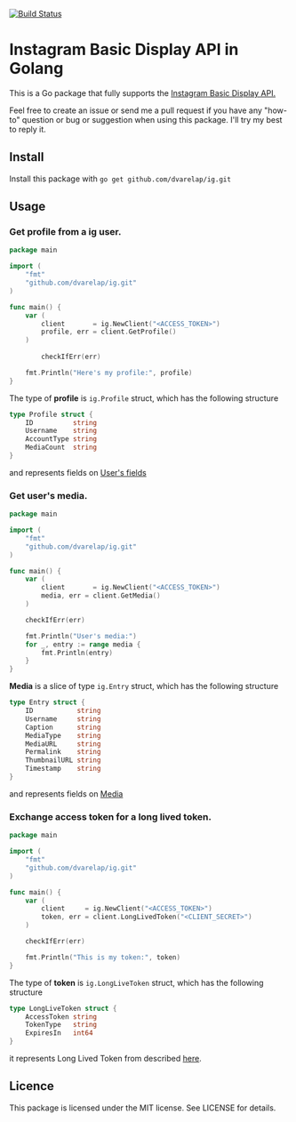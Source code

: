 [![Build Status](https://travis-ci.org/dvarelap/ig.svg?branch=master)](https://travis-ci.org/dvarelap/ig)

# Instagram Basic Display API in Golang

This is a Go package that fully supports the [Instagram Basic Display API.](https://developers.facebook.com/docs/instagram-basic-display-api/)

Feel free to create an issue or send me a pull request if you have any "how-to" question or bug or suggestion when using this package. I'll try my best to reply it.

## Install

Install this package with `go get github.com/dvarelap/ig.git`

## Usage

### Get profile from a ig user.

```go
package main

import (
	"fmt"
	"github.com/dvarelap/ig.git"
)

func main() {
	var (
		client       = ig.NewClient("<ACCESS_TOKEN>")
		profile, err = client.GetProfile()
	)
        
    	checkIfErr(err)

	fmt.Println("Here's my profile:", profile)
}
``` 

The type of **profile** is `ig.Profile` struct, which has the following structure

```go
type Profile struct {
	ID          string
	Username    string
	AccountType string
	MediaCount  string
}
```

and represents fields on [User's fields](https://developers.facebook.com/docs/instagram-basic-display-api/reference/user#fields)

### Get user's media.
```go
package main

import (
	"fmt"
	"github.com/dvarelap/ig.git"
)

func main() {
	var (
		client       = ig.NewClient("<ACCESS_TOKEN>")
		media, err = client.GetMedia()
	)

	checkIfErr(err)

	fmt.Println("User's media:")
	for _, entry := range media {
		fmt.Println(entry)
	}
}
```

**Media** is a slice of type `ig.Entry` struct,  which has the following structure
```go
type Entry struct {
	ID           string
	Username     string
	Caption      string
	MediaType    string
	MediaURL     string
	Permalink    string
	ThumbnailURL string
	Timestamp    string
}
```

and represents fields on [Media](https://developers.facebook.com/docs/instagram-basic-display-api/reference/media#fields)


### Exchange access token for a long lived token.

```go
package main

import (
	"fmt"
	"github.com/dvarelap/ig.git"
)

func main() {
	var (
		client     = ig.NewClient("<ACCESS_TOKEN>")
		token, err = client.LongLivedToken("<CLIENT_SECRET>")
	)

	checkIfErr(err)

	fmt.Println("This is my token:", token)
}
```

The type of **token** is `ig.LongLiveToken` struct, which has the following structure

```go
type LongLiveToken struct {
	AccessToken string
	TokenType   string
	ExpiresIn   int64 
}
```

it represents Long Lived Token from described [here](https://developers.facebook.com/docs/instagram-basic-display-api/guides/long-lived-access-tokens).

## Licence
This package is licensed under the MIT license. See LICENSE for details.

